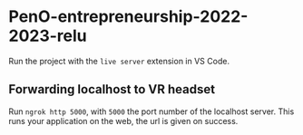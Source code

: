 # PenO-entrepreneurship-2022-2023-relu

Run the project with the `live server` extension in VS Code.

## Forwarding localhost to VR headset
Run `ngrok http 5000`, with `5000` the port number of the localhost server. This runs your application on the web, the url is given on success.